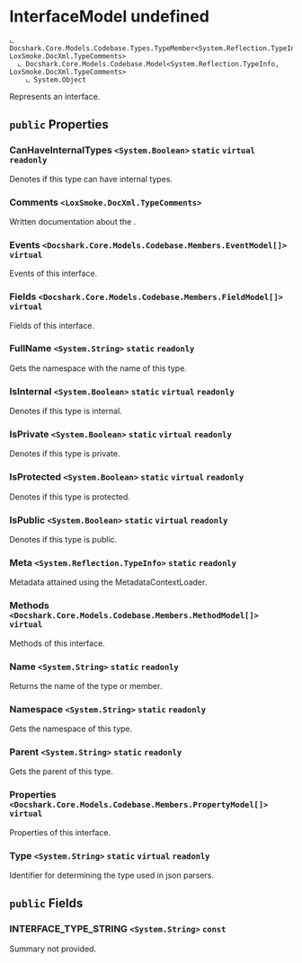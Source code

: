 # InterfaceModel undefined

```
ட Docshark.Core.Models.Codebase.Types.TypeMember<System.Reflection.TypeInfo, LoxSmoke.DocXml.TypeComments>
  ட Docshark.Core.Models.Codebase.Model<System.Reflection.TypeInfo, LoxSmoke.DocXml.TypeComments>
    ட System.Object
```

Represents an interface.

## `public` Properties

### CanHaveInternalTypes <code title="comments go here"><System.Boolean></code> `static` `virtual` `readonly`

Denotes if this type can have internal types.

### Comments <code title="comments go here"><LoxSmoke.DocXml.TypeComments></code>

Written documentation about the <see cref="P:Docshark.Core.Models.Codebase.Model`2.Meta" />.

### Events <code title="comments go here"><Docshark.Core.Models.Codebase.Members.EventModel[]></code> `virtual`

Events of this interface.

### Fields <code title="comments go here"><Docshark.Core.Models.Codebase.Members.FieldModel[]></code> `virtual`

Fields of this interface.

### FullName <code title="comments go here"><System.String></code> `static` `readonly`

Gets the namespace with the name of this type.

### IsInternal <code title="comments go here"><System.Boolean></code> `static` `virtual` `readonly`

Denotes if this type is internal.

### IsPrivate <code title="comments go here"><System.Boolean></code> `static` `virtual` `readonly`

Denotes if this type is private.

### IsProtected <code title="comments go here"><System.Boolean></code> `static` `virtual` `readonly`

Denotes if this type is protected.

### IsPublic <code title="comments go here"><System.Boolean></code> `static` `virtual` `readonly`

Denotes if this type is public.

### Meta <code title="comments go here"><System.Reflection.TypeInfo></code> `static` `readonly`

Metadata attained using the MetadataContextLoader.

### Methods <code title="comments go here"><Docshark.Core.Models.Codebase.Members.MethodModel[]></code> `virtual`

Methods of this interface.

### Name <code title="comments go here"><System.String></code> `static` `readonly`

Returns the name of the type or member.

### Namespace <code title="comments go here"><System.String></code> `static` `readonly`

Gets the namespace of this type.

### Parent <code title="comments go here"><System.String></code> `static` `readonly`

Gets the parent of this type.

### Properties <code title="comments go here"><Docshark.Core.Models.Codebase.Members.PropertyModel[]></code> `virtual`

Properties of this interface.

### Type <code title="comments go here"><System.String></code> `static` `virtual` `readonly`

Identifier for determining the type used in json parsers. 



## `public` Fields

### INTERFACE_TYPE_STRING <code title="comments go here"><System.String></code> `const`

Summary not provided.